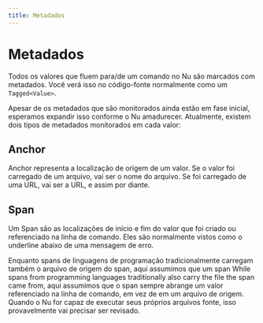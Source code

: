 ```yaml
---
title: Metadados
---
```


# Metadados

Todos os valores que fluem para/de um comando no Nu são marcados com metadados. Você verá isso no código-fonte normalmente como um `Tagged<Value>`.

Apesar de os metadados que são monitorados ainda estão em fase inicial, esperamos expandir isso conforme o Nu amadurecer.
Atualmente, existem dois tipos de metadados monitorados em cada valor:

## Anchor

Anchor representa a localização de origem de um valor. Se o valor foi carregado de um arquivo, vai ser o nome do arquivo. Se foi carregado de uma URL, vai ser a URL, e assim por diante.

## Span

Um Span são as localizações de início e fim do valor que foi criado ou referenciado na linha de comando. Eles são normalmente vistos como o underline abaixo de uma mensagem de erro.

Enquanto spans de linguagens de programação tradicionalmente carregam também o arquivo de origem do span, aqui assumimos que um span While spans from programming languages traditionally also carry the file the span came from, aqui assumimos que o span sempre abrange um valor referenciado na linha de comando, em vez de em um arquivo de origem. Quando o Nu for capaz de executar seus próprios arquivos fonte, isso provavelmente vai precisar ser revisado.
